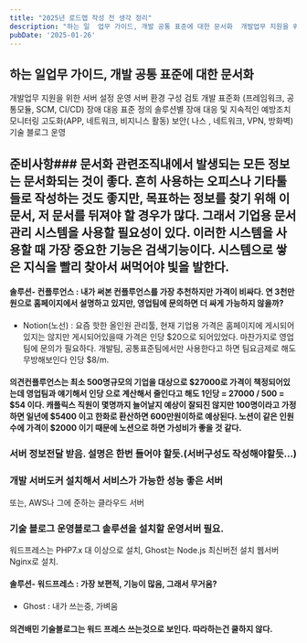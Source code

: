 ```yaml
---
title: "2025년 로드맵 작성 전 생각 정리"
description: "하는 일  업무 가이드, 개발 공통 표준에 대한 문서화  개발업무 지원을 위한 서버 설정  운영 서버 환경 구성 검토  개발 표준화 (프레임워크, 공통모듈, SCM, CI/CD)  장애 대응 표준 정의  솔루션별 장애 대응 및 지속적인 예방조치  모니터링 고도화(APP, 네트워크, 비지..."
pubDate: '2025-01-26'
---
```


## 하는 일업무 가이드, 개발 공통 표준에 대한 문서화

개발업무 지원을 위한 서버 설정
운영 서버 환경 구성 검토
개발 표준화 (프레임워크, 공통모듈, SCM, CI/CD)
장애 대응 표준 정의
솔루션별 장애 대응 및 지속적인 예방조치
모니터링 고도화(APP, 네트워크, 비지니스 활동)
보안( 나스 , 네트워크, VPN, 방화벽)
기술 블로그 운영

## 준비사항### 문서화 관련조직내에서 발생되는 모든 정보는 문서화되는 것이 좋다. 흔히 사용하는 오피스나 기타툴들로 작성하는 것도 좋지만, 목표하는 정보를 찾기 위해 이 문서, 저 문서를 뒤져야 할 경우가 많다. 그래서 기업용 문서 관리 시스템을 사용할 필요성이 있다. 이러한 시스템을 사용할 때 가장 중요한 기능은 검색기능이다. 시스템으로 쌓은 지식을 빨리 찾아서 써먹어야 빛을 발한다.

#### 솔루션- 컨플루언스 : 내가 써본 컨플루언스를 가장 추천하지만 가격이 비싸다. 연 3천만원으로 홈페이지에서 설명하고 있지만, 영업팀에 문의하면 더 싸게 가능하지 않을까?

- Notion(노선) : 요즘 핫한 올인원 관리툴, 현재 기업용 가격은 홈페이지에 게시되어있지는 않지만 게시되어있을때 가격은 인당 $20으로 되어있었다. 마찬가지로 영업팀에 문의가 필요하다. 개발팀, 공통표준팀에서만 사용한다고 하면 팀요금제로 해도 무방해보인다 인당 $8/m.

#### 의견컨플루언스는 최소 500명규모의 기업을 대상으로 $27000로 가격이 책정되어있는데 영업팀과 얘기해서 인당 으로 계산해서 줄인다고 해도 1인당 = 27000 / 500 = $54 이다. 캐플릭스 직원이 몇명까지 늘어날지 예상이 잘되진 않지만 100명이라고 가정하면 일년에 $5400 이고 한화로 환산하면 600만원이하로 예상된다. 노션이 같은 인원수에 가격이 $2000 이기 때문에 노션으로 하면 가성비가 좋을 것 같다.

### 서버 정보전달 받음. 설명은 한번 들어야 할듯.(서버구성도 작성해야할듯…)

### 개발 서버도커 설치해서 서비스가 가능한 성능 좋은 서버

또는, AWS나 그에 준하는 클라우드 서버

### 기술 블로그 운영블로그 솔루션을 설치할 운영서버 필요.

워드프레스는 PHP7.x 대 이상으로 설치, Ghost는 Node.js 최신버전 설치
웹서버 Nginx로 설치.

#### 솔루션- 워드프레스 : 가장 보편적, 기능이 많음, 그래서 무거움?

- Ghost : 내가 쓰는중, 가벼움

#### 의견배민 기술블로그는 워드 프레스 쓰는것으로 보인다. 따라하는건 쿨하지 않다.